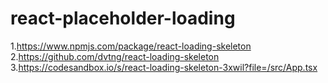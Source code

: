 # react-placeholder-loading

1.https://www.npmjs.com/package/react-loading-skeleton
2.https://github.com/dvtng/react-loading-skeleton
3.https://codesandbox.io/s/react-loading-skeleton-3xwil?file=/src/App.tsx
